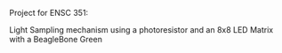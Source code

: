 Project for ENSC 351:

Light Sampling mechanism using a photoresistor and an 8x8 LED Matrix with a BeagleBone Green 
